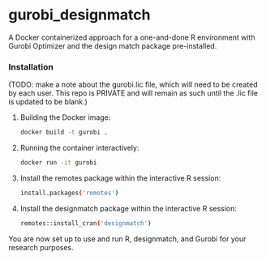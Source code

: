 # gurobi_designmatch
A Docker containerized approach for a one-and-done R environment with Gurobi Optimizer and the design match package pre-installed.

### Installation

(TODO: make a note about the gurobi.lic file, which will need to be created by each user. This repo is PRIVATE and will remain as such until the .lic file is updated to be blank.)

1. Building the Docker image:
   ```sh
   docker build -t gurobi .
   ```

2. Running the container interactively:
   ```sh
   docker run -it gurobi  
   ```

3. Install the remotes package within the interactive R session:
   ```sh
   install.packages('remotes')
   ```

4. Install the designmatch package within the interactive R session:
   ```sh
   remotes::install_cran('designmatch')
   ```

You are now set up to use and run R, designmatch, and Gurobi for your research purposes.
